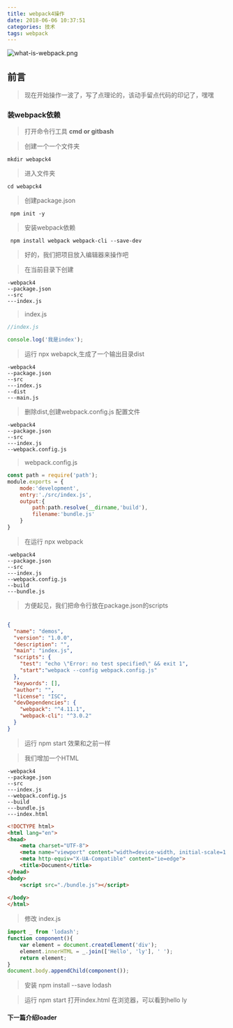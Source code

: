 ```yaml
---
title: webpack4操作
date: 2018-06-06 10:37:51
categories: 技术
tags: webpack
---
```

![what-is-webpack.png](http://img.aymfx.cn/aymfx/2018/06/2018-06-06.jpg)

## 前言
> 现在开始操作一波了，写了点理论的，该动手留点代码的印记了，嘿嘿

### 装webpack依赖

> 打开命令行工具 **cmd or gitbash**

> 创建一个一个文件夹 

``` vim
mkdir webapck4  

```

> 进入文件夹

``` vim
cd webapck4

```
> 创建package.json

``` vim
 npm init -y
```
> 安装webpack依赖

``` vim
 npm install webpack webpack-cli --save-dev
```
> 好的，我们把项目放入编辑器来操作吧

>在当前目录下创建

``` vim
-webpack4
--package.json
--src
---index.js 
```

> index.js

``` javascript
//index.js

console.log('我是index');

```
> 运行 npx webapck,生成了一个输出目录dist
``` vim
-webpack4
--package.json
--src
---index.js
--dist
---main.js
```
> 删除dist,创建webpack.config.js 配置文件
``` vim
-webpack4
--package.json
--src
---index.js
--webpack.config.js
```
> webpack.config.js

``` javascript
const path = require('path');
module.exports = {
    mode:'development',
    entry:'./src/index.js',
    output:{
        path:path.resolve(__dirname,'build'),
        filename:'bundle.js'
    }
}
```
> 在运行 npx webpack
``` vim
-webpack4
--package.json
--src
---index.js
--webpack.config.js
--build
---bundle.js
```
> 方便起见，我们把命令行放在package.json的scripts

``` json

{
  "name": "demos",
  "version": "1.0.0",
  "description": "",
  "main": "index.js",
  "scripts": {
    "test": "echo \"Error: no test specified\" && exit 1",
    "start":"webpack --config webpack.config.js"
  },
  "keywords": [],
  "author": "",
  "license": "ISC",
  "devDependencies": {
    "webpack": "^4.11.1",
    "webpack-cli": "^3.0.2"
  }
}

```
> 运行 npm start 效果和之前一样

> 我们增加一个HTML
``` vim
-webpack4
--package.json
--src
---index.js
--webpack.config.js
--build
---bundle.js
---index.html
```

``` html
<!DOCTYPE html>
<html lang="en">
<head>
    <meta charset="UTF-8">
    <meta name="viewport" content="width=device-width, initial-scale=1.0">
    <meta http-equiv="X-UA-Compatible" content="ie=edge">
    <title>Document</title>
</head>
<body>
    <script src="./bundle.js"></script>
    
</body>
</html>

```

> 修改 index.js

``` javascript
import _ from 'lodash';
function component(){
    var element = document.createElement('div');
    element.innerHTML = _.join(['Hello', 'ly'], ' ');
    return element;
}
document.body.appendChild(component());
```

> 安装 npm install --save lodash

> 运行 npm start 打开index.html 在浏览器，可以看到hello ly

#### 下一篇介绍loader















